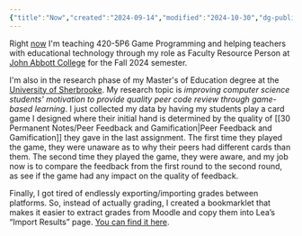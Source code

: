 ```yaml
---
{"title":"Now","created":"2024-09-14","modified":"2024-10-30","dg-publish":true,"dg-permalink":"now","permalink":"/now/","dgPassFrontmatter":true,"updated":"2024-10-30"}
---
```



Right [now](https://nownownow.com/about) I'm teaching 420-5P6 Game Programming and helping teachers with educational technology through my role as Faculty Resource Person at [John Abbott College](https://johnabbott.qc.ca) for the Fall 2024 semester.

I'm also in the research phase of my Master's of Education degree at the [University of Sherbrooke](https://usherbrooke.ca). My research topic is _improving computer science students' motivation to provide quality peer code review through game-based learning_. I just collected my data by having my students play a card game I designed where their initial hand is determined by the quality of [[30 Permanent Notes/Peer Feedback and Gamification\|Peer Feedback and Gamification]] they gave in the last assignment. The first time they played the game, they were unaware as to why their peers had different cards than them. The second time they played the game, they were aware, and my job now is to compare the feedback from the first round to the second round, as see if the game had any impact on the quality of feedback.

Finally, I got tired of endlessly exporting/importing grades between platforms. So, instead of actually grading, I created a bookmarklet that makes it easier to extract grades from Moodle and copy them into Lea’s “Import Results” page. [You can find it here](https://vikramsinghmtl.github.io/moodlea/).